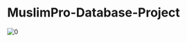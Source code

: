 # MuslimPro-Database-Project

![0](https://pic.yanbin.me/0b/c44f7406e0b9674ff8bd65ee2ae900c57063ba.gif)
